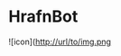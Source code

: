 # HrafnBot

![icon]([http://url/to/img.png](https://raw.githubusercontent.com/uaineteine/HrafnBot/main/doc/hrafnicon.png)

